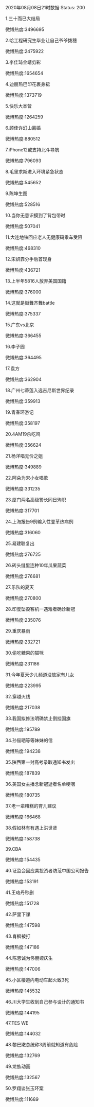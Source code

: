 2020年08月08日21时数据
Status: 200

1.三十而已大结局

微博热度:3496695

2.哈工程研究生毕业让自己爷爷拨穗

微博热度:2475922

3.李佳琦金靖剪彩

微博热度:1654654

4.迪丽热巴印花裹身裙

微博热度:1373719

5.快乐大本营

微博热度:1264259

6.顾佳许幻山离婚

微博热度:880512

7.iPhone12或支持北斗导航

微博热度:796093

8.毛里求斯进入环境紧急状态

微博热度:545652

9.陈坤生图

微博热度:528516

10.当你无意识摸到了背包带时

微博热度:507041

11.大连地铁回应老人无健康码乘车受阻

微博热度:468310

12.宋妍霏分手后首现身

微博热度:436721

13.上半年5816人放弃美国国籍

微博热度:376000

14.这就是街舞齐舞battle

微博热度:375337

15.广东vs北京

微博热度:366455

16.李子园

微博热度:364495

17.袁方

微博热度:362904

18.广州七蒂莲入选吉尼斯世界纪录

微博热度:359913

19.青春环游记

微博热度:358197

20.4AM19杀吃鸡

微博热度:356624

21.杨洋唱无价之姐

微博热度:349889

22.阿朵为宋小女唱歌

微博热度:331235

23.厦门两名高级警长同日殉职

微博热度:317701

24.上海报告9例输入性登革热病例

微博热度:316060

25.易建联复出

微博热度:276725

26.砖头缝里连种10年瓜果蔬菜

微博热度:276681

27.乐队的夏天

微博热度:270800

28.印度坠毁客机一遇难者确诊新冠

微博热度:235076

29.重庆暴雨

微博热度:232721

30.偷吃糖果的猫咪

微博热度:231186

31.今年夏天少儿频道没放家有儿女

微博热度:223995

32.穿越火线

微博热度:217038

33.我国拟修法明确禁止倒挂国旗

微博热度:195789

34.孙俪晒等等妹妹的信

微博热度:194238

35.陕西第一封高考录取通知书发出

微博热度:187839

36.美国女主播念新冠逝者名单哽咽

微博热度:180735

37.老一辈糟糕的育儿建议

微博热度:166468

38.假如林有有遇上洪世贤

微博热度:158738

39.CBA

微博热度:154435

40.证监会回应美投资者防范中国公司报告

微博热度:153191

41.王珞丹秒删

微博热度:151728

42.萨里下课

微博热度:147598

43.肖枫被打

微博热度:147186

44.陈思诚为佟丽娅庆生

微博热度:147006

45.小区楼道内电动车起火致3死

微博热度:145532

46.川大学生收到自己参与设计的通知书

微博热度:144195

47.TES WE

微博热度:144032

48.黎巴嫩总统称3周前就知道有危险

微博热度:132769

49.龙族动画

微博热度:132567

50.罗翔谈张玉环案

微博热度:111689

